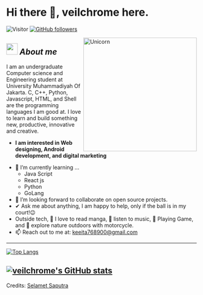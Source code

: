 # Hi there 👋, veilchrome here. 
![Visitor](https://visitor-badge.laobi.icu/badge?page_id=veilchrome-hash.repoName) [![GitHub followers](https://img.shields.io/github/followers/veilchrome-hash.svg?style=social&label=Follow)](https://github.com/veilchrome-hash?tab=followers)<br/>

<img align="right" width=300px alt="Unicorn" src="https://c.tenor.com/GN73MKBawZYAAAAi/busy-cute.gif" />

## <img src="https://media.giphy.com/media/ObNTw8Uzwy6KQ/giphy.gif" width="30px">&nbsp;***About me***

I am an undergraduate Computer science and Engineering student at University Muhammadiyah Of Jakarta. C, C++, Python, Javascript, HTML, and Shell are the programming languages I am good at. I love to learn and build something new, productive, innovative and creative.
* **I am interested in Web designing, Android development, and digital marketing**
- 🌱 I’m currently learning ...
  - Java Script
  - React js
  - Python
  - GoLang
- 👯 I’m looking forward to collaborate on open source projects.
- ✔ Ask me about anything, I am happy to help, only if the ball is in my court!😉<br>
- Outside tech, 📖 I love to read manga, 🎵 listen to music, 🚀 Playing Game, and 🌴 explore nature outdoors with motorcycle.
- 📫 Reach out to me at: <a href="keeita768900@gmail.com">keeita768900@gmail.com</a>

--------------------------------------------------------------------------------------------------------------------

[![Top Langs](https://github-readme-stats.vercel.app/api/top-langs/?username=veilchrome)](https://github.com/veilchrome/github-readme-stats)

[![veilchrome's GitHub stats](https://github-readme-stats.vercel.app/api?username=veilchrome)](https://github.com/veilchrome/github-readme-stats)
---------------------------------------------------------------------------------------------------------------------
Credits: <a href="https://github.com/veilchrome-hash">Selamet Saputra</a>

